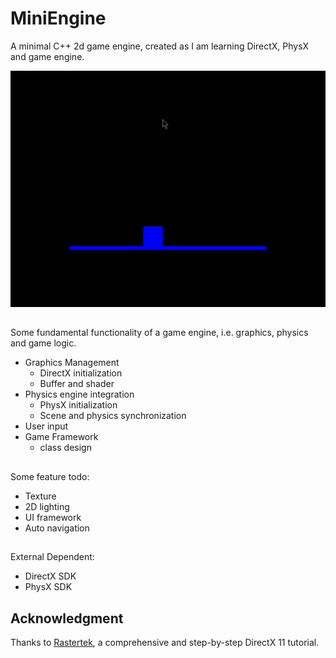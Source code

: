 # MiniEngine
A minimal C++ 2d game engine, created as I am learning DirectX, PhysX and game engine.

![gif](/screenshot.gif)

##
Some fundamental functionality of a game engine, i.e. graphics, physics and game logic.
 - Graphics Management
   - DirectX initialization
   - Buffer and shader
 - Physics engine integration
   - PhysX initialization
   - Scene and physics synchronization
 - User input
 - Game Framework
   - class design
   

## 
Some feature todo:
 - Texture
 - 2D lighting
 - UI framework
 - Auto navigation

## 
External Dependent:
 - DirectX SDK
 - PhysX SDK
 
## Acknowledgment
Thanks to [Rastertek](http://www.rastertek.com/tutdx11.html), a comprehensive and step-by-step DirectX 11 tutorial.
